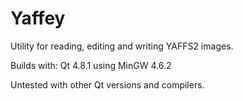 # Yaffey #

Utility for reading, editing and writing YAFFS2 images.

Builds with:
Qt 4.8.1 using MinGW 4.6.2

Untested with other Qt versions and compilers.